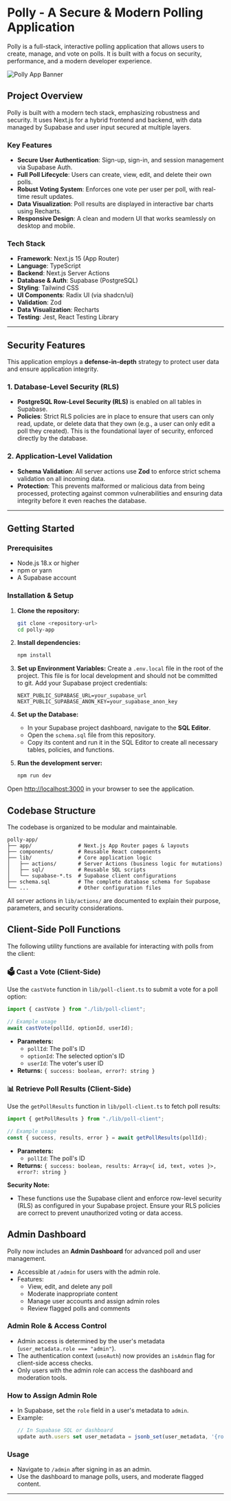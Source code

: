 # Polly - A Secure & Modern Polling Application

Polly is a full-stack, interactive polling application that allows users to create, manage, and vote on polls. It is built with a focus on security, performance, and a modern developer experience.

![Polly App Banner](public/vercel.svg)

## Project Overview

Polly is built with a modern tech stack, emphasizing robustness and security. It uses Next.js for a hybrid frontend and backend, with data managed by Supabase and user input secured at multiple layers.

### Key Features

- **Secure User Authentication**: Sign-up, sign-in, and session management via Supabase Auth.
- **Full Poll Lifecycle**: Users can create, view, edit, and delete their own polls.
- **Robust Voting System**: Enforces one vote per user per poll, with real-time result updates.
- **Data Visualization**: Poll results are displayed in interactive bar charts using Recharts.
- **Responsive Design**: A clean and modern UI that works seamlessly on desktop and mobile.

### Tech Stack

- **Framework**: Next.js 15 (App Router)
- **Language**: TypeScript
- **Backend**: Next.js Server Actions
- **Database & Auth**: Supabase (PostgreSQL)
- **Styling**: Tailwind CSS
- **UI Components**: Radix UI (via shadcn/ui)
- **Validation**: Zod
- **Data Visualization**: Recharts
- **Testing**: Jest, React Testing Library

---

## Security Features

This application employs a **defense-in-depth** strategy to protect user data and ensure application integrity.

### 1. Database-Level Security (RLS)

- **PostgreSQL Row-Level Security (RLS)** is enabled on all tables in Supabase.
- **Policies**: Strict RLS policies are in place to ensure that users can only read, update, or delete data that they own (e.g., a user can only edit a poll they created). This is the foundational layer of security, enforced directly by the database.

### 2. Application-Level Validation

- **Schema Validation**: All server actions use **Zod** to enforce strict schema validation on all incoming data.
- **Protection**: This prevents malformed or malicious data from being processed, protecting against common vulnerabilities and ensuring data integrity before it even reaches the database.

---

## Getting Started

### Prerequisites

- Node.js 18.x or higher
- npm or yarn
- A Supabase account

### Installation & Setup

1.  **Clone the repository:**

    ```bash
    git clone <repository-url>
    cd polly-app

    ```

2.  **Install dependencies:**

    ```bash
    npm install
    ```

3.  **Set up Environment Variables:**
    Create a `.env.local` file in the root of the project. This file is for local development and should not be committed to git. Add your Supabase project credentials:

    ```
    NEXT_PUBLIC_SUPABASE_URL=your_supabase_url
    NEXT_PUBLIC_SUPABASE_ANON_KEY=your_supabase_anon_key
    ```

4.  **Set up the Database:**

    - In your Supabase project dashboard, navigate to the **SQL Editor**.
    - Open the `schema.sql` file from this repository.
    - Copy its content and run it in the SQL Editor to create all necessary tables, policies, and functions.

5.  **Run the development server:**
    ```bash
    npm run dev
    ```

Open [http://localhost:3000](http://localhost:3000) in your browser to see the application.

## Codebase Structure

The codebase is organized to be modular and maintainable.

```
polly-app/
├── app/               # Next.js App Router pages & layouts
├── components/        # Reusable React components
├── lib/               # Core application logic
│   ├── actions/       # Server Actions (business logic for mutations)
│   ├── sql/           # Reusable SQL scripts
│   └── supabase-*.ts  # Supabase client configurations
├── schema.sql         # The complete database schema for Supabase
└── ...                # Other configuration files
```

All server actions in `lib/actions/` are documented to explain their purpose, parameters, and security considerations.

## Client-Side Poll Functions

The following utility functions are available for interacting with polls from the client:

### 🗳️ Cast a Vote (Client-Side)

Use the `castVote` function in `lib/poll-client.ts` to submit a vote for a poll option:

```typescript
import { castVote } from "./lib/poll-client";

// Example usage
await castVote(pollId, optionId, userId);
```

- **Parameters:**
  - `pollId`: The poll's ID
  - `optionId`: The selected option's ID
  - `userId`: The voter's user ID
- **Returns:** `{ success: boolean, error?: string }`

### 📊 Retrieve Poll Results (Client-Side)

Use the `getPollResults` function in `lib/poll-client.ts` to fetch poll results:

```typescript
import { getPollResults } from "./lib/poll-client";

// Example usage
const { success, results, error } = await getPollResults(pollId);
```

- **Parameters:**
  - `pollId`: The poll's ID
- **Returns:** `{ success: boolean, results: Array<{ id, text, votes }>, error?: string }`

**Security Note:**

- These functions use the Supabase client and enforce row-level security (RLS) as configured in your Supabase project. Ensure your RLS policies are correct to prevent unauthorized voting or data access.

## Admin Dashboard

Polly now includes an **Admin Dashboard** for advanced poll and user management.

- Accessible at `/admin` for users with the admin role.
- Features:
  - View, edit, and delete any poll
  - Moderate inappropriate content
  - Manage user accounts and assign admin roles
  - Review flagged polls and comments

### Admin Role & Access Control

- Admin access is determined by the user's metadata (`user_metadata.role === "admin"`).
- The authentication context (`useAuth`) now provides an `isAdmin` flag for client-side access checks.
- Only users with the admin role can access the dashboard and moderation tools.

### How to Assign Admin Role

- In Supabase, set the `role` field in a user's metadata to `admin`.
- Example:
  ```js
  // In Supabase SQL or dashboard
  update auth.users set user_metadata = jsonb_set(user_metadata, '{role}', '"admin"') where email = 'admin@example.com';
  ```

### Usage

- Navigate to `/admin` after signing in as an admin.
- Use the dashboard to manage polls, users, and moderate flagged content.

---
